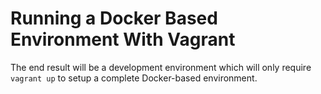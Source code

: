 # Running a Docker Based Environment With Vagrant

The end result will be a development environment which will only require `vagrant up` to setup a complete Docker-based environment.